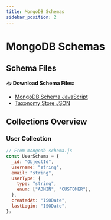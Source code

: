 ```yaml
---
title: MongoDB Schemas
sidebar_position: 2
---
```


# MongoDB Schemas

## Schema Files

📥 **Download Schema Files:**

- [MongoDB Schema JavaScript](/schemas/mongodb/mongodb-schema.js)
- [Taxonomy Store JSON](/schemas/taxonomy-store.json)

## Collections Overview

### User Collection

```javascript
// From mongodb-schema.js
const UserSchema = {
  _id: "ObjectId",
  username: "string",
  email: "string",
  userType: {
    type: "string",
    enum: ["ADMIN", "CUSTOMER"],
  },
  createdAt: "ISODate",
  lastLogin: "ISODate",
};
```
